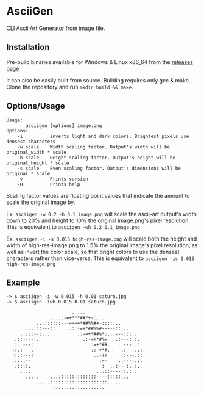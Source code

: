 # AsciiGen
CLI Ascii Art Generator from image file.

## Installation
Pre-build binaries available for Windows & Linux x86_64 from the [releases page](https://github.com/SuperRonJon/AsciiGenerator/releases)

It can also be easily built from source. Building requires only gcc & make. Clone the repository and run `mkdir build && make`.

## Options/Usage
```
Usage:
       asciigen [options] image.png
Options:
    -i          inverts light and dark colors. Brightest pixels use densest characters
    -w scale    Width scaling factor. Output's width will be original_width * scale
    -h scale    Height scaling factor. Output's height will be original_height * scale
    -s scale    Even scaling factor. Output's dimensions will be original * scale
    -v          Prints version
    -H          Prints help
```

Scaling factor values are floating point values that indicate the amount to scale the original image by.

Ex. `asciigen -w 0.2 -h 0.1 image.png` will scale the ascii-art output's width down to 20% and height to 10% the original image.png's pixel resolution. This is equivalent to  `asciigen -wh 0.2 0.1 image.png`

Ex. `asciigen -i -s 0.015 high-res-image.png` will scale both the height and width of high-res-image.png to 1.5% the original image's pixel resolution, as well as invert the color scale, so that bright colors to use the densest characters rather than vice-versa. This is equivalent to `asciigen -is 0.015 high-res-image.png`

## Example
```
-> $ asciigen -i -w 0.015 -h 0.01 saturn.jpg
-> $ asciigen -iwh 0.015 0.01 saturn.jpg

                        .....
                ....:-=+***##*+-:...
           ...::::::---==++*##%%#+-::::...
       ...:::---::     .::-=+*##%%#-----:::..
     .::::--::..          .:-=+*##%*:.::---:::..
   .:::---:.                .:-=+*#%=  ..:---:.:.
  .:..---:.                   .:=+*##.   .:---:.:.
  ::.:---.                     .:-+*#.    .:---..:.
  ::.:---:                      ..-++     .:---.::.
  .::.:--                         .=-    .:---:.:.
   .::.:.                          :  ..:---:..:.
     ....                        ...::----::.:..
       .....    ....:::::::::::::----:::::...
           .....:::::::::::::::::::::.....
                 ...................
```
